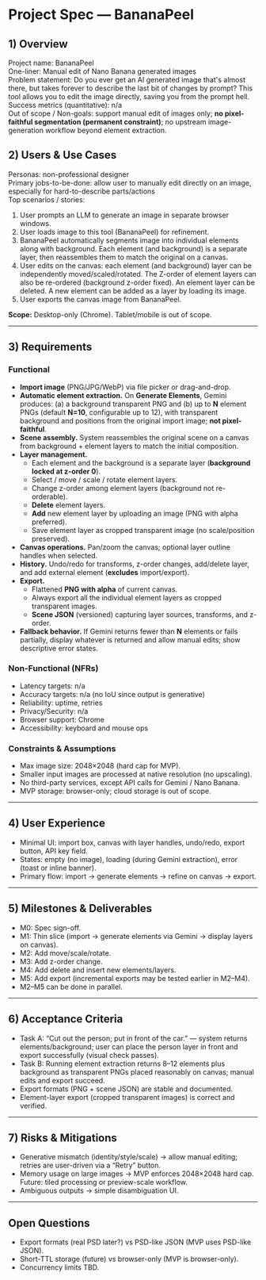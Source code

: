 # Project Spec — BananaPeel

## 1) Overview

Project name: BananaPeel\
One-liner: Manual edit of Nano Banana generated images\
Problem statement: Do you ever get an AI generated image that's almost there, but takes forever to describe the last bit of changes by prompt? This tool allows you to edit the image directly, saving you from the prompt hell.\
Success metrics (quantitative): n/a\
Out of scope / Non-goals: support manual edit of images only; **no pixel-faithful segmentation (permanent constraint)**; no upstream image-generation workflow beyond element extraction.

## 2) Users & Use Cases

Personas: non-professional designer\
Primary jobs-to-be-done: allow user to manually edit directly on an image, especially for hard-to-describe parts/actions\
Top scenarios / stories:

1. User prompts an LLM to generate an image in separate browser windows.
2. User loads image to this tool (BananaPeel) for refinement.
3. BananaPeel automatically segments image into individual elements along with background. Each element (and background) is a separate layer, then reassembles them to match the original on a canvas.
4. User edits on the canvas: each element (and background) layer can be independently moved/scaled/rotated. The Z-order of element layers can also be re-ordered (background z-order fixed). An element layer can be deleted. A new element can be added as a layer by loading its image.
5. User exports the canvas image from BananaPeel.

**Scope:** Desktop-only (Chrome). Tablet/mobile is out of scope.

---

## 3) Requirements

### Functional

- **Import image** (PNG/JPG/WebP) via file picker or drag-and-drop.
- **Automatic element extraction.** On **Generate Elements**, Gemini produces: (a) a background transparent PNG and (b) up to **N** element PNGs (default **N=10**, configurable up to 12), with transparent background and positions from the original import image; **not pixel-faithful**.
- **Scene assembly.** System reassembles the original scene on a canvas from background + element layers to match the initial composition.
- **Layer management.**
  - Each element and the background is a separate layer (**background locked at z-order 0**).
  - Select / move / scale / rotate element layers.
  - Change z-order among element layers (background not re-orderable).
  - **Delete** element layers.
  - **Add** new element layer by uploading an image (PNG with alpha preferred).
  - Save element layer as cropped transparent image (no scale/position preserved).
- **Canvas operations.** Pan/zoom the canvas; optional layer outline handles when selected.
- **History.** Undo/redo for transforms, z-order changes, add/delete layer, and add external element (**excludes** import/export).
- **Export.**
  - Flattened **PNG with alpha** of current canvas.
  - Always export all the individual element layers as cropped transparent images.
  - **Scene JSON** (versioned) capturing layer sources, transforms, and z-order.
- **Fallback behavior.** If Gemini returns fewer than **N** elements or fails partially, display whatever is returned and allow manual edits; show descriptive error states.

### Non-Functional (NFRs)

- Latency targets: n/a
- Accuracy targets: n/a (no IoU since output is generative)
- Reliability: uptime, retries
- Privacy/Security: n/a
- Browser support: Chrome
- Accessibility: keyboard and mouse ops

### Constraints & Assumptions

- Max image size: 2048×2048 (hard cap for MVP).
- Smaller input images are processed at native resolution (no upscaling).
- No third-party services, except API calls for Gemini / Nano Banana.
- MVP storage: browser-only; cloud storage is out of scope.

---

## 4) User Experience

- Minimal UI: import box, canvas with layer handles, undo/redo, export button, API key field.
- States: empty (no image), loading (during Gemini extraction), error (toast or inline banner).
- Primary flow: import → generate elements → refine on canvas → export.

---

## 5) Milestones & Deliverables

- M0: Spec sign-off.
- M1: Thin slice (import → generate elements via Gemini → display layers on canvas).
- M2: Add move/scale/rotate.
- M3: Add z-order change.
- M4: Add delete and insert new elements/layers.
- M5: Add export (incremental exports may be tested earlier in M2–M4).
- M2–M5 can be done in parallel.

---

## 6) Acceptance Criteria

- Task A: “Cut out the person; put in front of the car.” — system returns elements/background; user can place the person layer in front and export successfully (visual check passes).
- Task B: Running element extraction returns 8–12 elements plus background as transparent PNGs placed reasonably on canvas; manual edits and export succeed.
- Export formats (PNG + scene JSON) are stable and documented.
- Element-layer export (cropped transparent images) is correct and verified.

---

## 7) Risks & Mitigations

- Generative mismatch (identity/style/scale) → allow manual editing; retries are user-driven via a “Retry” button.
- Memory usage on large images → MVP enforces 2048×2048 hard cap. Future: tiled processing or preview-scale workflow.
- Ambiguous outputs → simple disambiguation UI.

---

## Open Questions

- Export formats (real PSD later?) vs PSD-like JSON (MVP uses PSD-like JSON).
- Short-TTL storage (future) vs browser-only (MVP is browser-only).
- Concurrency limits TBD.
